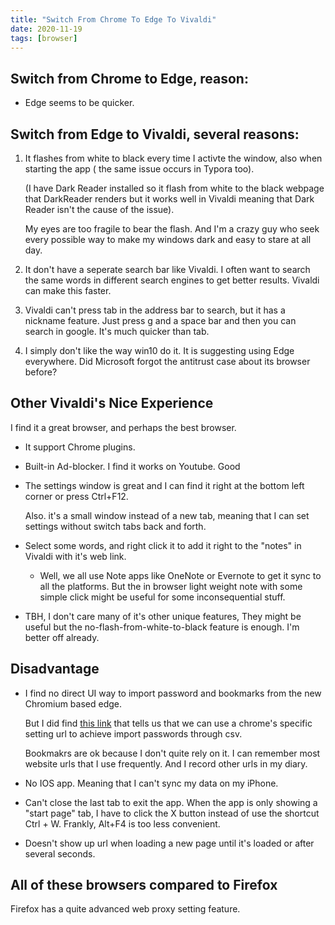 ```yaml
---
title: "Switch From Chrome To Edge To Vivaldi"
date: 2020-11-19
tags: [browser]
---
```


## Switch from Chrome to Edge, reason:

- Edge seems to be quicker.

## Switch from Edge to Vivaldi, several reasons:

1. It flashes from white to black every time I activte the window, also when starting the app ( the same issue occurs in Typora too). 

   (I have Dark Reader installed so it flash from white to the black webpage that DarkReader renders but it works well in Vivaldi meaning that Dark Reader isn't the cause of the issue).

    My eyes are too fragile to bear the flash. And I'm a crazy guy who seek every possible way to make my windows dark and easy to stare at all day.

2. It don't have a seperate search bar like Vivaldi. I often want to search the same words in different search engines to get better results. Vivaldi can make this faster.

3. Vivaldi can't press tab in the address bar to search, but it has a nickname feature. Just press g and a space bar and then you can search in google. It's much quicker than tab.

4. I simply don't like the way win10 do it. It is suggesting using Edge everywhere. Did Microsoft forgot the antitrust case about its browser before?

## Other Vivaldi's Nice Experience

I find it a great browser, and perhaps the best browser.

- It support Chrome plugins.

- Built-in Ad-blocker. I find it works on Youtube. Good

- The settings window is great and I can find it right at the bottom left corner or press Ctrl+F12.

  Also. it's a small window instead of a new tab, meaning that I can set settings without switch tabs back and forth.

- Select some words, and right click it to add it right to the "notes" in Vivaldi with it's web link. 
  
  - Well, we all use Note apps like OneNote or Evernote to get it sync to all the platforms. But the in browser light weight note with some simple click might be useful for some inconsequential stuff.
  
- TBH, I don't care many of it's other unique features, They might be useful but the no-flash-from-white-to-black feature is enough. I'm better off already.

## Disadvantage

- I find no direct UI way to import password and bookmarks from the new Chromium based edge.

  But I did find [this link](https://forum.vivaldi.net/topic/23989/export-import-passwords-via-csv-vivaldi-1-13-1-14/7) that tells us that we can use a chrome's specific setting url to achieve import passwords through csv.

  Bookmakrs are ok because I don't quite rely on it. I can remember most website urls that I use frequently. And I record other urls in my diary.

  

- No IOS app. Meaning that I can't sync my data on my iPhone. 

- Can't close the last tab to exit the app. When the app is only showing a "start page" tab, I have to click the X button instead of use the shortcut Ctrl + W. Frankly, Alt+F4 is too less convenient.

- Doesn't show up url when loading a new page until it's loaded or after several seconds.

## All of these browsers compared to Firefox

Firefox has a quite advanced web proxy setting feature.